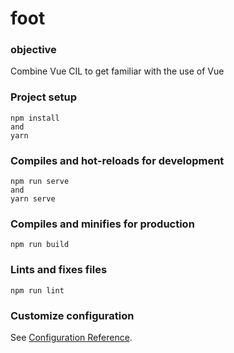 # foot

### objective
Combine Vue CIL to get familiar with the use of Vue

### Project setup
```
npm install
and
yarn
```

### Compiles and hot-reloads for development
```
npm run serve
and
yarn serve
```

### Compiles and minifies for production
```
npm run build
```

### Lints and fixes files
```
npm run lint
```

### Customize configuration
See [Configuration Reference](https://cli.vuejs.org/config/).

